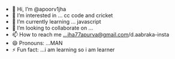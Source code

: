 - 👋 Hi, I’m @apoorv1jha
- 👀 I’m interested in ... cc code and cricket
- 🌱 I’m currently learning ... javascript
- 💞️ I’m looking to collaborate on ...
- 📫 How to reach me ...jha77apurva@gmail.com/d.aabraka-insta
- 😄 Pronouns: ...MAN
- ⚡ Fun fact: ...i am learning so i am learner

<!---
apoorv1jha/apoorv1jha is a ✨ special ✨ repository because its `README.md` (this file) appears on your GitHub profile.
You can click the Preview link to take a look at your changes.
--->
